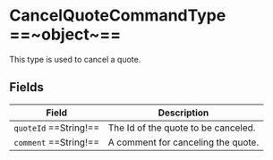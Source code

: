 # CancelQuoteCommandType ==~object~==

This type is used to cancel a quote. 

## Fields

| Field                   | Description                         |
| ----------------------- | ------------------------------------|
| `quoteId`  ==String!==  | The Id of the quote to be canceled. |
| `comment`  ==String!==  | A comment for canceling the quote.  |
